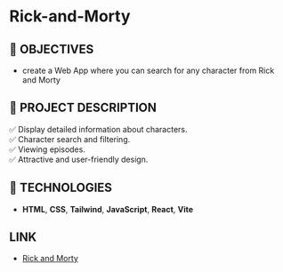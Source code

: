 # Rick-and-Morty

## **📌 OBJECTIVES**

- create a Web App where you can search for any character from Rick and Morty

## **📌 PROJECT DESCRIPTION**

✅ Display detailed information about characters.
<br />
✅ Character search and filtering. 
<br />
✅ Viewing episodes.
<br />
✅ Attractive and user-friendly design.
<br />

## **🦾 TECHNOLOGIES**

-  **HTML**, **CSS**, **Tailwind**, **JavaScript**, **React**, **Vite**

## **LINK**

- <a href="rick-and-morty.sebastian-campos.com" target="_blank">Rick and Morty</a>